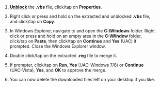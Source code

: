 1. [**Unblock**](https://www.sevenforums.com/tutorials/124367-open-file-security-warning-unblock-file.html) the **.vbs** file, click/tap on **Properties**.

4. Right click or press and hold on the extracted and unblocked **.vbs** file, and click/tap on **Copy**.

5.  In Windows Explorer, navigate to and open the **C:\Windows** folder. Right click or press and hold on an empty area in the **C:\Window** folder, click/tap on **Paste**, then click/tap on **Continue** and **Yes** (UAC) if prompted. Close the Windows Explorer window. 

6. Double click/tap on the extracted **.reg** file to merge it.

7. If prompter, click/tap on **Run**, **Yes** (UAC-Windows 7/8) or **Continue** (UAC-Vista), **Yes**, and **OK** to approve the merge.

8. You can now delete the downloaded files left on your desktop if you like.